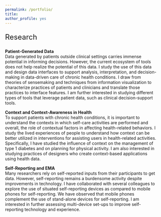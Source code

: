 ```yaml
---
permalink: /portfolio/
title: 
author_profile: yes
---
```


<style>
.cite_text{
  font-family: arial;
  font-size: 12pt;
}
</style>

<p style="font-size: 18pt; font-style: bold;">Research</p>

**Patient-Generated Data**\
Data generated by patients outside clinical settings carries immense potential in informing decisions. However, the current ecosystem of tools does not help realize the potential of this data. I study the use of this data and design data interfaces to support analysis, interpretation, and decision-making in data-driven care of chronic health conditions. I draw from theories of sensemaking and techniques from information visualization to characterize practices of patients and clinicians and translate those practices to interface features. I am further interested in studying different types of tools that leverage patient data, such as clinical decision-support tools.

**Context and Context-Awareness in Health**\
To support patients with chronic health conditions, it is important to understand the contexts in which self-care activities are performed and overall, the role of contextual factors in affecting health-related behaviors. I study the lived experiences of people to understand how context can be better utilized in interventions for assisting users in health-related activities. Specifically, I have studied the influence of context on the management of type 1 diabetes and on planning for physical activity. I am also interested in studying practices of designers who create context-based applications using health data.

**Self-Reporting and EMA**\
Many researchers rely on self-reported inputs from their participants to get data. However, self-reporting remains a burdensome activity despite improvements in technology. I have collaborated with several colleagues to explore the use of situated self-reporting devices as compared to mobile phones for self-reporting. We have observed that mobile phones complement the use of stand-alone devices for self-reporting. I am interested in further assessing multi-device set-ups to improve self-reporting technology and experience. 










